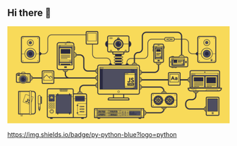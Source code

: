## Hi there 👋

<img src="https://github.com/Svyatoslav-Vtulkin/Svyatoslav-Vtulkin/blob/main/js.gif" alt="The Unlimited">


https://img.shields.io/badge/py-python-blue?logo=python
